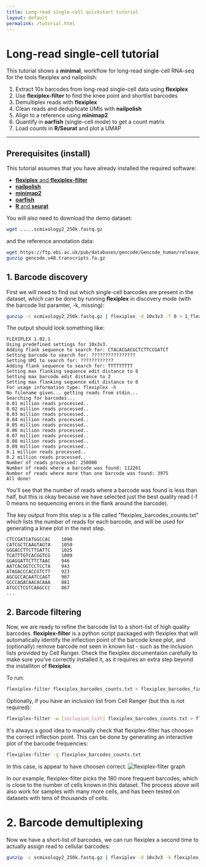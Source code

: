 ```yaml
---
title: Long-read single-cell quickstart tutorial
layout: default
permalink: /tutorial.html
---
```


# Long-read single-cell tutorial

This tutorial shows a **minimal**, workflow for long-read single-cell RNA-seq for the tools flexiplex and nailpolish:

1. Extract 10x barcodes from long-read single-cell data using **flexiplex**  
2. Use **flexiplex-filter** to find the knee point and shortlist barcodes  
3. Demultiplex reads with **flexiplex**  
4. Clean reads and deduplicate UMIs with **nailpolish**
5. Align to a reference using **minimap2**
6. Quantify in **oarfish** (single-cell mode) to get a count matrix  
7. Load counts in **R/Seurat** and plot a UMAP

---

## Prerequisites (install)

This tutorial assumes that you have already installed the required software:
 * [**flexiplex** and **flexiplex-filter**](index.html)
 * [**nailpolish**](https://davidsongroup.github.io/nailpolish/quickstart.html)
 * [**minimap2**](https://github.com/lh3/minimap2)
 * [**oarfish**](https://github.com/COMBINE-lab/oarfish)
 * [**R** and **seurat**](https://satijalab.org/seurat/articles/install_v5.html)

You will also need to download the demo dataset:
```bash
wget .....scmixology2_250k.fastq.gz
```

and the reference annotation data:
```bash
wget https://ftp.ebi.ac.uk/pub/databases/gencode/Gencode_human/release_48/gencode.v48.transcripts.fa.gz
gunzip gencode.v48.transcripts.fa.gz
```


## 1. Barcode discovery
First we will need to find out which single-cell barcodes are present in the dataset, which can be done by running **flexiplex** in discovery mode (with the barcode list paramter, -k, missing):

```bash
gunzip -c scmixology2_250k.fastq.gz | flexiplex -d 10x3v3 -f 0 > 1_flexiplex.out
```
The output should look something like:
```
FLEXIPLEX 1.02.1
Using predefined settings for 10x3v3.
Adding flank sequence to search for: CTACACGACGCTCTTCCGATCT
Setting barcode to search for: ????????????????
Setting UMI to search for: ????????????
Adding flank sequence to search for: TTTTTTTTT
Setting max flanking sequence edit distance to 8
Setting max barcode edit distance to 2
Setting max flanking sequence edit distance to 0
For usage information type: flexiplex -h
No filename given... getting reads from stdin...
Searching for barcodes...
0.01 million reads processed..
0.02 million reads processed..
0.03 million reads processed..
0.04 million reads processed..
0.05 million reads processed..
0.06 million reads processed..
0.07 million reads processed..
0.08 million reads processed..
0.09 million reads processed..
0.1 million reads processed..
0.2 million reads processed..
Number of reads processed: 250000
Number of reads where a barcode was found: 112261
Number of reads where more than one barcode was found: 3975
All done!
```
You'll see that the number of reads where a barcode was found is less than half, but this is okay because we have selected just the best quality read (-f 0 means no sequencing errors in the flank around the barcode).

The key output from this step is a file called "flexiplex_barcodes_counts.txt" which lists the number of reads for each barcode, and will be used for generating a knee plot in the next step.
```
CTCCGATCATGGCCAC	1090
CATCGCTCAAGTAGTA	1050
GGGACCTTCTTGATTC	1025
TCATTTGTCACGGTCG	1009
GGAGGATTCTTCTAAC	946
AATCACGGTCCTCCTA	943
ATAGACCCACCGTCTT	923
AGCGCCACAATCCAGT	907
GCCCAGACAACACAAA	881
ATGCCTCGTCAAGCCC	867
...
```

## 2. Barcode filtering

Now, we are ready to refine the barcode list to a short-list of high quality barcodes. **flexiplex-filter** is a python script packaged with flexiplex that will automatically identify the inflection point of the barcode knee plot, and (optionally) remove barcode not seen in known list - such as the inclusion lists provided by Cell Ranger. Check the flexiplex documentaion carefully to make sure you've correctly installed it, as it requires an extra step beyond the installiton of **flexiplex**.

To run:
```bash
flexiplex-filter flexiplex_barcodes_counts.txt > flexiplex_barcodes_final.txt
```
Optionally, if you have an inclusion list from Cell Ranger (but this is not required):
```bash
flexiplex-filter -w [inclusion_list] flexiplex_barcodes_counts.txt > flexiplex_barcodes_final.txt
```

It's always a good idea to manually check that flexiplex-filter has choosen the correct inflection point. This can be done by generating an interactive plot of the barcode frequencies:
```bash
flexiplex-filter -g flexiplex_barcodes_counts.txt
```
In this case, is appear to have choosen correct.
![flexiplex-filter graph](/flexiplex/docs/assets/tutorial.flexiplex-filter.png)

In our example, flexiplex-filter picks the 180 more frequent barcodes, which is close to the number of cells known in this dataset. The process above will also work for samples with many more cells, and has been tested on datasets with tens of thousands of cells.

# 2. Barcode demultiplexing

Now we have a short-list of barcodes, we can run flexiplex a second time to actually assign read to cellular barcodes:
```bash
gunzip -c scmixology2_250k.fastq.gz | flexiplex -d 10x3v3 -k flexiplex_barcodes_final.txt > scmixology2_250k.demultiplexed.fastq
```


